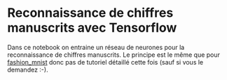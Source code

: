 # Reconnaissance de chiffres manuscrits avec Tensorflow

Dans ce notebook on entraine un réseau de neurones pour la reconnaissance de chiffres manuscrits. Le principe est le même que pour [fashion_mnist](https://larevueia.fr/tensorflow/) donc pas de tutoriel détaillé cette fois (sauf si vous le demandez :-).
